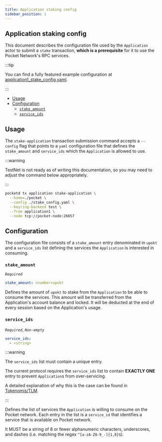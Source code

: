 ```yaml
---
title: Application staking config
sidebar_position: 1
---
```


## Application staking config <!-- omit in toc -->

This document describes the configuration file used by the `Application` actor
to submit a `stake` transaction, **which is a prerequisite** for it to use the
Pocket Network's RPC services.

:::tip

You can find a fully featured example configuration at [application1_stake_config.yaml](https://github.com/pokt-network/pocket/blob/main/localnet/pocketd/config/application1_stake_config.yaml).

:::

- [Usage](#usage)
- [Configuration](#configuration)
  - [`stake_amount`](#stake_amount)
  - [`service_ids`](#service_ids)

## Usage

The `stake-application` transaction submission command accepts a `--config` flag
that points to a `yaml` configuration file that defines the `stake_amount` and
`service_ids` which the `Application` is allowed to use.

:::warning

TestNet is not ready as of writing this documentation, so you may
need to adjust the command below appropriately.

:::

```bash
pocketd tx application stake-application \
  --home=./pocket \
  --config ./stake_config.yaml \
  --keyring-backend test \
  --from application1 \
  --node tcp://pocket-node:26657
```

## Configuration

The configuration file consists of a `stake_amount` entry denominated in `upokt`
and a `service_ids` list defining the services the `Application` is interested
in consuming.

### `stake_amount`

_`Required`_

```yaml
stake_amount: <number>upokt
```

Defines the amount of `upokt` to stake from the `Application` to be able to
consume the services. This amount will be transferred from the Application's
account balance and locked. It will be deducted at the end of every session
based on the Application's usage.

### `service_ids`

_`Required`_, _`Non-empty`_

```yaml
service_ids:
  - <string>
```

:::warning

The `service_ids` list must contain a unique entry.

The current protocol requires the `service_ids` list to contain **EXACTLY ONE** entry
to prevent `Application`s from over-servicing.

A detailed explanation of why this is the case can be found in
[Tokenomis/TLM](protocol/tokenomics/token_logic_modules.md#tlm-pre-processing).

:::

Defines the list of services the `Application` is willing to consume on the
Pocket network. Each entry in the list is a `service_id` that identifies a service
that is available on Pocket network.

It MUST be a string of 8 or fewer alphanumeric characters, underscores, and
dashes (i.e. matching the regex `^[a-zA-Z0-9_-]{1,8}$`).
